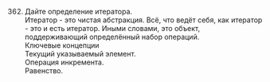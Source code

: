 362. Дайте определение итератора.  
Итератор - это чистая абстракция. Всё, что ведёт себя, как итератор - это и есть итератор. Иными словами, это объект, поддерживающий определённый набор операций.  
Ключевые концепции  
	Текущий указываемый элемент.  
	Операция инкремента.  
	Равенство.
